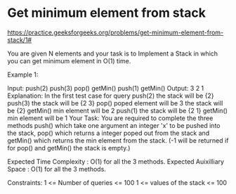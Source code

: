# Get minimum element from stack

https://practice.geeksforgeeks.org/problems/get-minimum-element-from-stack/1#


You are given N elements and your task is to Implement a Stack in which you can get minimum element in O(1) time.

Example 1:

Input:
push(2)
push(3)
pop()
getMin()
push(1)
getMin()
Output: 3 2 1
Explanation: In the first test case for
query 
push(2)  the stack will be {2}
push(3)  the stack will be {2 3}
pop()    poped element will be 3 the
         stack will be {2}
getMin() min element will be 2 
push(1)  the stack will be {2 1}
getMin() min element will be 1
Your Task:
You are required to complete the three methods push() which take one argument an integer 'x' to be pushed into the stack, pop() which returns a integer poped out from the stack and getMin() which returns the min element from the stack. (-1 will be returned if for pop() and getMin() the stack is empty.)

Expected Time Complexity : O(1) for all the 3 methods.
Expected Auixilliary Space : O(1) for all the 3 methods.

Constraints:
1 <= Number of queries <= 100
1 <= values of the stack <= 100

